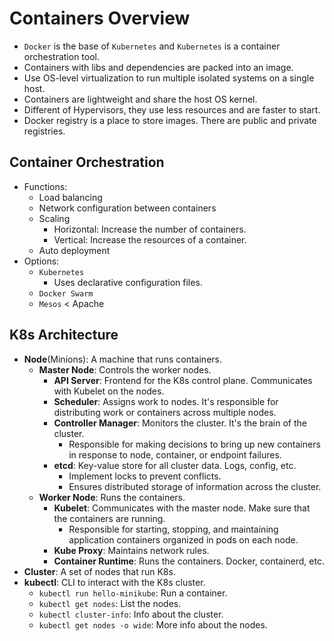 # Containers Overview

- `Docker` is the base of `Kubernetes` and `Kubernetes` is a container orchestration tool.
- Containers with libs and dependencies are packed into an image.
- Use OS-level virtualization to run multiple isolated systems on a single host.
- Containers are lightweight and share the host OS kernel.
- Different of Hypervisors, they use less resources and are faster to start.
- Docker registry is a place to store images. There are public and private registries.

## Container Orchestration

- Functions:
  - Load balancing
  - Network configuration between containers
  - Scaling
    - Horizontal: Increase the number of containers.
    - Vertical: Increase the resources of a container.
  - Auto deployment
- Options:
  - `Kubernetes`
    - Uses declarative configuration files.
  - `Docker Swarm`
  - `Mesos` < Apache

## K8s Architecture

- **Node**(Minions): A machine that runs containers.
  - **Master Node**: Controls the worker nodes.
    - **API Server**: Frontend for the K8s control plane. Communicates with Kubelet on the nodes.
    - **Scheduler**: Assigns work to nodes. It's responsible for distributing work or containers across multiple nodes.
    - **Controller Manager**: Monitors the cluster. It's the brain of the cluster.
      - Responsible for making decisions to bring up new containers in response to node, container, or endpoint failures.
    - **etcd**: Key-value store for all cluster data. Logs, config, etc.
      - Implement locks to prevent conflicts.
      - Ensures distributed storage of information across the cluster.
  - **Worker Node**: Runs the containers.
    - **Kubelet**: Communicates with the master node. Make sure that the containers are running.
      - Responsible for starting, stopping, and maintaining application containers organized in pods on each node.
    - **Kube Proxy**: Maintains network rules.
    - **Container Runtime**: Runs the containers. Docker, containerd, etc.
- **Cluster**: A set of nodes that run K8s.
- **kubectl**: CLI to interact with the K8s cluster.
  - `kubectl run hello-minikube`: Run a container.
  - `kubectl get nodes`: List the nodes.
  - `kubectl cluster-info`: Info about the cluster.
  - `kubectl get nodes -o wide`: More info about the nodes.

